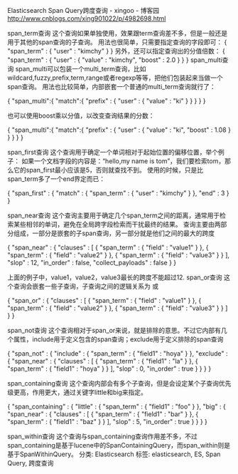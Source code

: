 Elasticsearch Span Query跨度查询 - xingoo - 博客园 
http://www.cnblogs.com/xing901022/p/4982698.html


span_term查询
这个查询如果单独使用，效果跟term查询差不多，但是一般还是用于其他的span查询的子查询。
用法也很简单，只需要指定查询的字段即可：
{
    "span_term" : { "user" : "kimchy" }
}
另外，还可以指定查询出的分值倍数：
{
    "span_term" : { "user" : { "value" : "kimchy", "boost" : 2.0 } }
}
span_multi查询
span_multi可以包装一个multi_term查询，比如wildcard,fuzzy,prefix,term,range或者regexp等等，把他们包装起来当做一个span查询。
用法也比较简单，内部嵌套一个普通的multi_term查询就行了：
 
{
    "span_multi":{
        "match":{
            "prefix" : { "user" :  { "value" : "ki" } }
        }
    }
}
 
也可以使用boost乘以分值，以改变查询结果的分数：
 
{
    "span_multi":{
        "match":{
            "prefix" : { "user" :  { "value" : "ki", "boost" : 1.08 } }
        }
    }
}
 
span_first查询
这个查询用于确定一个单词相对于起始位置的偏移位置，举个例子：
如果一个文档字段的内容是：“hello,my name is tom”，我们要检索tom，那么它的span_first最小应该是5，否则就查找不到。
使用的时候，只是比span_term多了一个end界定而已：
 
{
    "span_first" : {
        "match" : {
            "span_term" : { "user" : "kimchy" }
        },
        "end" : 3
    }
}
 
span_near查询
这个查询主要用于确定几个span_term之间的距离，通常用于检索某些相邻的单词，避免在全局跨字段检索而干扰最终的结果。
查询主要由两部分组成，一部分是嵌套的子span查询，另一部分就是他们之间的最大的跨度
 
{
    "span_near" : {
        "clauses" : [
            { "span_term" : { "field" : "value1" } },
            { "span_term" : { "field" : "value2" } },
            { "span_term" : { "field" : "value3" } }
        ],
        "slop" : 12,
        "in_order" : false,
        "collect_payloads" : false
    }
}
 
上面的例子中，value1，value2，value3最长的跨度不能超过12.
span_or查询
这个查询会嵌套一些子查询，子查询之间的逻辑关系为 或
 
{
    "span_or" : {
        "clauses" : [
            { "span_term" : { "field" : "value1" } },
            { "span_term" : { "field" : "value2" } },
            { "span_term" : { "field" : "value3" } }
        ]
    }
}
 
span_not查询
这个查询相对于span_or来说，就是排除的意思。不过它内部有几个属性，include用于定义包含的span查询；exclude用于定义排除的span查询
 
{
    "span_not" : {
        "include" : {
            "span_term" : { "field1" : "hoya" }
        },
        "exclude" : {
            "span_near" : {
                "clauses" : [
                    { "span_term" : { "field1" : "la" } },
                    { "span_term" : { "field1" : "hoya" } }
                ],
                "slop" : 0,
                "in_order" : true
            }
        }
    }
}
 
span_containing查询
这个查询内部会有多个子查询，但是会设定某个子查询优先级更高，作用更大，通过关键字little和big来指定。
 
{
    "span_containing" : {
        "little" : {
            "span_term" : { "field1" : "foo" }
        },
        "big" : {
            "span_near" : {
                "clauses" : [
                    { "span_term" : { "field1" : "bar" } },
                    { "span_term" : { "field1" : "baz" } }
                ],
                "slop" : 5,
                "in_order" : true
            }
        }
    }
}
 
span_within查询
这个查询与span_containing查询作用差不多，不过span_containing是基于lucene中的SpanContainingQuery，而span_within则是基于SpanWithinQuery。
分类: Elasticsearch
标签: elasticsearch, ES, Span Query, 跨度查询
